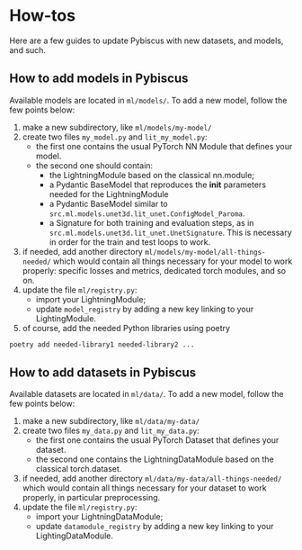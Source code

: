 # How-tos

Here are a few guides to update Pybiscus with new datasets, and models, and such.

## How to add models in Pybiscus

Available models are located in `ml/models/`. To add a new model, follow the few points below:

1. make a new subdirectory, like `ml/models/my-model/`
2. create two files `my_model.py` and `lit_my_model.py`:
    - the first one contains the usual PyTorch NN Module that defines your model.
    - the second one should contain:
        - the LightningModule based on the classical nn.module;
        - a Pydantic BaseModel that reproduces the __init__ parameters needed for the LightningModule
        - a Pydantic BaseModel similar to `src.ml.models.unet3d.lit_unet.ConfigModel_Paroma`.
        - a Signature for both training and evaluation steps, as in `src.ml.models.unet3d.lit_unet.UnetSignature`. This is necessary in order for the train and test loops to work.
3. if needed, add another directory `ml/models/my-model/all-things-needed/` which would contain all things necessary for your model to work properly: specific losses and metrics, dedicated torch modules, and so on.
4. update the file `ml/registry.py`:
    - import your LightningModule;
    - update `model_registry` by adding a new key linking to your LightingModule.
5. of course, add the needed Python libraries using poetry
```bash
poetry add needed-library1 needed-library2 ...
```

## How to add datasets in Pybiscus

Available datasets are located in `ml/data/`. To add a new model, follow the few points below:

1. make a new subdirectory, like `ml/data/my-data/`
2. create two files `my_data.py` and `lit_my_data.py`:
    - the first one contains the usual PyTorch Dataset that defines your dataset.
    - the second one contains the LightningDataModule based on the classical torch.dataset.
3. if needed, add another directory `ml/data/my-data/all-things-needed/` which would contain all things necessary for your dataset to work properly, in particular preprocessing.
4. update the file `ml/registry.py`:
    - import your LightningDataModule;
    - update `datamodule_registry` by adding a new key linking to your LightingDataModule.
